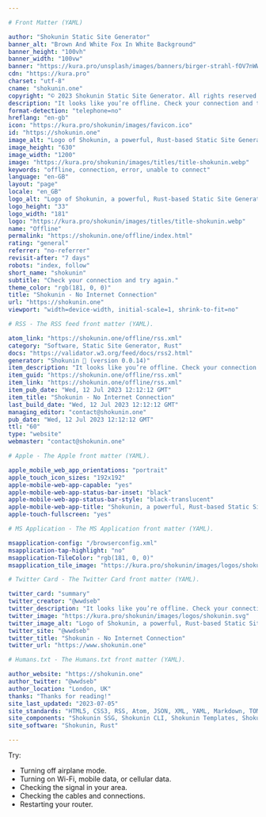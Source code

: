 ```yaml
---

# Front Matter (YAML)

author: "Shokunin Static Site Generator"
banner_alt: "Brown And White Fox In White Background"
banner_height: "100vh"
banner_width: "100vw"
banner: "https://kura.pro/unsplash/images/banners/birger-strahl-fOV7nWWIwRk-unsplash.jpg"
cdn: "https://kura.pro"
charset: "utf-8"
cname: "shokunin.one"
copyright: "© 2023 Shokunin Static Site Generator. All rights reserved."
description: "It looks like you’re offline. Check your connection and try again."
format-detection: "telephone=no"
hreflang: "en-gb"
icon: "https://kura.pro/shokunin/images/favicon.ico"
id: "https://shokunin.one"
image_alt: "Logo of Shokunin, a powerful, Rust-based Static Site Generator"
image_height: "630"
image_width: "1200"
image: "https://kura.pro/shokunin/images/titles/title-shokunin.webp"
keywords: "offline, connection, error, unable to connect"
language: "en-GB"
layout: "page"
locale: "en_GB"
logo_alt: "Logo of Shokunin, a powerful, Rust-based Static Site Generator"
logo_height: "33"
logo_width: "181"
logo: "https://kura.pro/shokunin/images/titles/title-shokunin.webp"
name: "Offline"
permalink: "https://shokunin.one/offline/index.html"
rating: "general"
referrer: "no-referrer"
revisit-after: "7 days"
robots: "index, follow"
short_name: "shokunin"
subtitle: "Check your connection and try again."
theme_color: "rgb(181, 0, 0)"
title: "Shokunin - No Internet Connection"
url: "https://shokunin.one"
viewport: "width=device-width, initial-scale=1, shrink-to-fit=no"

# RSS - The RSS feed front matter (YAML).

atom_link: "https://shokunin.one/offline/rss.xml"
category: "Software, Static Site Generator, Rust"
docs: "https://validator.w3.org/feed/docs/rss2.html"
generator: "Shokunin 🦀 (version 0.0.14)"
item_description: "It looks like you’re offline. Check your connection and try again."
item_guid: "https://shokunin.one/offline/rss.xml"
item_link: "https://shokunin.one/offline/rss.xml"
item_pub_date: "Wed, 12 Jul 2023 12:12:12 GMT"
item_title: "Shokunin - No Internet Connection"
last_build_date: "Wed, 12 Jul 2023 12:12:12 GMT"
managing_editor: "contact@shokunin.one"
pub_date: "Wed, 12 Jul 2023 12:12:12 GMT"
ttl: "60"
type: "website"
webmaster: "contact@shokunin.one"

# Apple - The Apple front matter (YAML).

apple_mobile_web_app_orientations: "portrait"
apple_touch_icon_sizes: "192x192"
apple-mobile-web-app-capable: "yes"
apple-mobile-web-app-status-bar-inset: "black"
apple-mobile-web-app-status-bar-style: "black-translucent"
apple-mobile-web-app-title: "Shokunin, a powerful, Rust-based Static Site Generator"
apple-touch-fullscreen: "yes"

# MS Application - The MS Application front matter (YAML).

msapplication-config: "/browserconfig.xml"
msapplication-tap-highlight: "no"
msapplication-TileColor: "rgb(181, 0, 0)"
msapplication_tile_image: "https://kura.pro/shokunin/images/logos/shokunin.svg"

# Twitter Card - The Twitter Card front matter (YAML).

twitter_card: "summary"
twitter_creator: "@wwdseb"
twitter_description: "It looks like you’re offline. Check your connection and try again."
twitter_image: "https://kura.pro/shokunin/images/logos/shokunin.svg"
twitter_image_alt: "Logo of Shokunin, a powerful, Rust-based Static Site Generator"
twitter_site: "@wwdseb"
twitter_title: "Shokunin - No Internet Connection"
twitter_url: "https://www.shokunin.one"

# Humans.txt - The Humans.txt front matter (YAML).

author_website: "https://shokunin.one"
author_twitter: "@wwdseb"
author_location: "London, UK"
thanks: "Thanks for reading!"
site_last_updated: "2023-07-05"
site_standards: "HTML5, CSS3, RSS, Atom, JSON, XML, YAML, Markdown, TOML"
site_components: "Shokunin SSG, Shokunin CLI, Shokunin Templates, Shokunin Themes, Kaishi SSG, Kaishi CLI, Kaishi Templates, Kaishi Themes"
site_software: "Shokunin, Rust"

---
```


Try:

- Turning off airplane mode.
- Turning on Wi-Fi, mobile data, or cellular data.
- Checking the signal in your area.
- Checking the cables and connections.
- Restarting your router.
